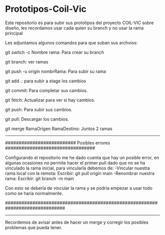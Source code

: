 # Prototipos-Coil-Vic
Este repositorio es para subir sus prototipos del proyecto COIL-VIC sobre diseño, les recordamos usar cada quien su branch y no usar la rama principal

Les adjuntamos algunos comandos para que suban sus archvios:

git switch -c Nombre rama: Para crear su branch

git branch: ver ramas

git push -u origin nombrRama: Para subir su rama

git add .: para subir a stage los cambios

git commit: Para completar sus cambios.

git fetch: Actualizar para ver si hay cambios.

git push: Para subir sus cambios.

git pull: Descargar los cambios.

git merge RamaOrigen RamaDestino: Juntos 2 ramas

_____________________________________________________________________________
########################## Posibles errores #################################

Configurando el repositorio me he dado cuenta que hay un posible error, 
en algunas ocasiones no permite hacer el primer pull dado que no se ha
vinculado la rama inicial, para vincularla debemos de:
-Vincular nuestra rama local con la remota:
Escribir:    git pull origin main
-Renombrar nuestra rama:
Escribir:   git branch -m main

Con esto se debería de vincular la rama y se podría empezar a usar todo
como se haría normalmente.

##############################################################################
______________________________________________________________________________

Recordemos de avisar antes de hacer un merge y corregir los posibles problemas que pueda tener. 
